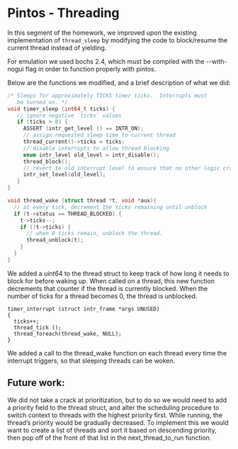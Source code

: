 Pintos - Threading
=====================

In this segment of the homework, we improved upon the existing implementation of `thread_sleep` by modifying the code to block/resume the current thread instead of yielding. 

For emulation we used bochs 2.4, which must be compiled with the --with-nogui flag in order to function properly with pintos.  

Below are the functions we modified, and a brief description of what we did:

```C
/* Sleeps for approximately TICKS timer ticks.  Interrupts must
   be turned on. */
void timer_sleep (int64_t ticks) { 
   // ignore negative `ticks` values
   if (ticks > 0) {
     ASSERT (intr_get_level () == INTR_ON);
     // assign requested sleep time to current thread
     thread_current()->ticks = ticks;
     // disable interrupts to allow thread blocking
     enum intr_level old_level = intr_disable();
     thread_block();
     // revert to old interrupt level to ensure that no other logic crashes 
     intr_set_level(old_level);
   }
}

void thread_wake (struct thread *t, void *aux){
  // at every tick, decrement the ticks remaining until unblock
  if (t->status == THREAD_BLOCKED) {
    t->ticks--;
    if (!t->ticks) {
      // when 0 ticks remain, unblock the thread.
      thread_unblock(t);
    }
  }
}
```


We added a uint64 to the thread struct to keep track of how long it needs to block for before waking up. When called on a thread, this new function decrements that counter if the thread is currently blocked.  When the number of ticks for a thread becomes 0, the thread is unblocked.

```
timer_interrupt (struct intr_frame *args UNUSED)
{
  ticks++;
  thread_tick ();
  thread_foreach(thread_wake, NULL);
}
```

We added a call to the thread_wake function on each thread every time the interrupt triggers, so that sleeping threads can be woken.

Future work:
-------------
We did not take a crack at prioritization, but to do so we would need to add a priority field to the thread struct, and alter the scheduling procedure to switch context to threads with the highest priority first.  While running, the thread’s priority would be gradually decreased.  To implement this we would want to create a list of threads and sort it based on descending priority, then pop off of the front of that list in the next_thread_to_run function.
 

